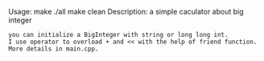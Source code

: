 Usage:
	make
	./all
	make clean
Description:
	a simple caculator about big integer
	
	you can initialize a BigInteger with string or long long int.
	I use operator to overload + and << with the help of friend function.
	More details in main.cpp.